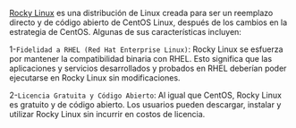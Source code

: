[Rocky Linux](https://rockylinux.org/) es una distribución de Linux creada para ser un reemplazo directo y de código abierto de CentOS Linux, después de los cambios en la estrategia de CentOS. Algunas de sus características incluyen:

1-`Fidelidad a RHEL (Red Hat Enterprise Linux)`: Rocky Linux se esfuerza por mantener la compatibilidad binaria con RHEL. Esto significa que las aplicaciones y servicios desarrollados y probados en RHEL deberían poder ejecutarse en Rocky Linux sin modificaciones.

2-`Licencia Gratuita y Código Abierto`: Al igual que CentOS, Rocky Linux es gratuito y de código abierto. Los usuarios pueden descargar, instalar y utilizar Rocky Linux sin incurrir en costos de licencia.


